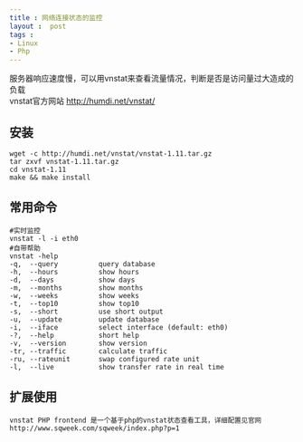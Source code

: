 ```yaml
---
title : 网络连接状态的监控
layout :  post
tags : 
- Linux
- Php
---
```

服务器响应速度慢，可以用vnstat来查看流量情况，判断是否是访问量过大造成的负载<br/>
vnstat官方网站 http://humdi.net/vnstat/


安装
---------

    wget -c http://humdi.net/vnstat/vnstat-1.11.tar.gz
    tar zxvf vnstat-1.11.tar.gz
    cd vnstat-1.11
    make && make install


常用命令
-----------------
    #实时监控
    vnstat -l -i eth0 
    #自带帮助
    vnstat -help
    -q,  --query          query database
    -h,  --hours          show hours
    -d,  --days           show days
    -m,  --months         show months
    -w,  --weeks          show weeks
    -t,  --top10          show top10
    -s,  --short          use short output
    -u,  --update         update database
    -i,  --iface          select interface (default: eth0)
    -?,  --help           short help
    -v,  --version        show version
    -tr, --traffic        calculate traffic
    -ru, --rateunit       swap configured rate unit
    -l,  --live           show transfer rate in real time


扩展使用
-----------------
    vnstat PHP frontend 是一个基于php的vnstat状态查看工具，详细配置见官网
    http://www.sqweek.com/sqweek/index.php?p=1

